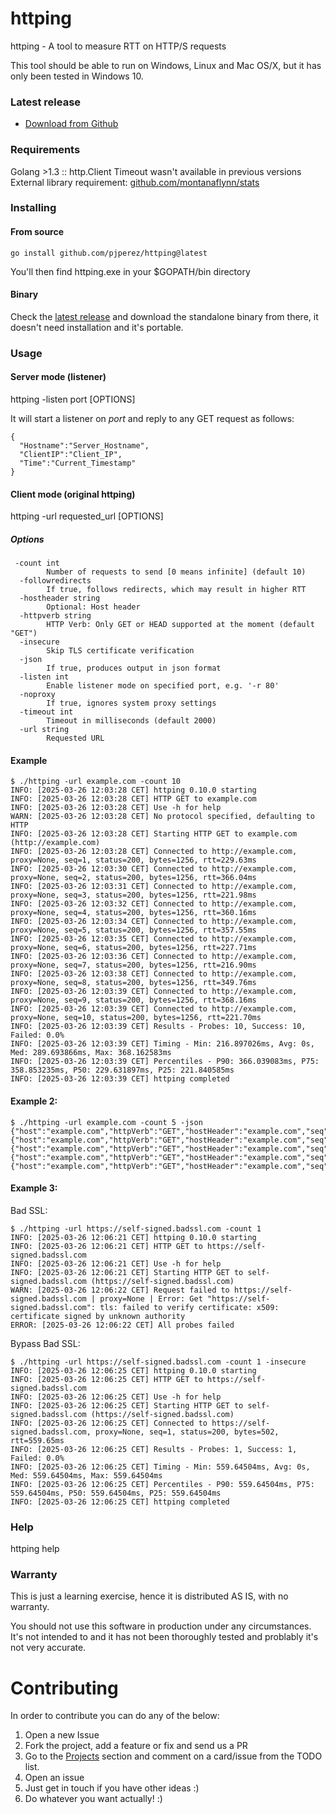 # httping
httping - A tool to measure RTT on HTTP/S requests 

This tool should be able to run on Windows, Linux and Mac OS/X, but it has only been tested in Windows 10.

### Latest release

- [Download from Github](https://github.com/pjperez/httping/releases)

### Requirements
Golang >1.3 ::  http.Client Timeout wasn't available in previous versions    
External library requirement: [github.com/montanaflynn/stats](https://github.com/montanaflynn/stats)

### Installing
#### From source
```
go install github.com/pjperez/httping@latest
```

You'll then find httping.exe in your $GOPATH/bin directory

#### Binary
Check the [latest release](https://github.com/pjperez/httping/releases) and download the standalone binary from there, it doesn't need installation and it's portable.

### Usage
#### Server mode (listener)
httping -listen port [OPTIONS]

It will start a listener on *port* and reply to any GET request as follows:

    {
      "Hostname":"Server_Hostname",
      "ClientIP":"Client_IP",
      "Time":"Current_Timestamp"
    }

#### Client mode (original httping)
httping -url requested_url [OPTIONS]

##### Options
```
 -count int
    	Number of requests to send [0 means infinite] (default 10)
  -followredirects
    	If true, follows redirects, which may result in higher RTT
  -hostheader string
    	Optional: Host header
  -httpverb string
    	HTTP Verb: Only GET or HEAD supported at the moment (default "GET")
  -insecure
    	Skip TLS certificate verification
  -json
    	If true, produces output in json format
  -listen int
    	Enable listener mode on specified port, e.g. '-r 80'
  -noproxy
    	If true, ignores system proxy settings
  -timeout int
    	Timeout in milliseconds (default 2000)
  -url string
    	Requested URL
```

#### Example

```
$ ./httping -url example.com -count 10
INFO: [2025-03-26 12:03:28 CET] httping 0.10.0 starting
INFO: [2025-03-26 12:03:28 CET] HTTP GET to example.com
INFO: [2025-03-26 12:03:28 CET] Use -h for help
WARN: [2025-03-26 12:03:28 CET] No protocol specified, defaulting to HTTP
INFO: [2025-03-26 12:03:28 CET] Starting HTTP GET to example.com (http://example.com)
INFO: [2025-03-26 12:03:28 CET] Connected to http://example.com, proxy=None, seq=1, status=200, bytes=1256, rtt=229.63ms
INFO: [2025-03-26 12:03:30 CET] Connected to http://example.com, proxy=None, seq=2, status=200, bytes=1256, rtt=366.04ms
INFO: [2025-03-26 12:03:31 CET] Connected to http://example.com, proxy=None, seq=3, status=200, bytes=1256, rtt=221.98ms
INFO: [2025-03-26 12:03:32 CET] Connected to http://example.com, proxy=None, seq=4, status=200, bytes=1256, rtt=360.16ms
INFO: [2025-03-26 12:03:34 CET] Connected to http://example.com, proxy=None, seq=5, status=200, bytes=1256, rtt=357.55ms
INFO: [2025-03-26 12:03:35 CET] Connected to http://example.com, proxy=None, seq=6, status=200, bytes=1256, rtt=227.71ms
INFO: [2025-03-26 12:03:36 CET] Connected to http://example.com, proxy=None, seq=7, status=200, bytes=1256, rtt=216.90ms
INFO: [2025-03-26 12:03:38 CET] Connected to http://example.com, proxy=None, seq=8, status=200, bytes=1256, rtt=349.76ms
INFO: [2025-03-26 12:03:39 CET] Connected to http://example.com, proxy=None, seq=9, status=200, bytes=1256, rtt=368.16ms
INFO: [2025-03-26 12:03:39 CET] Connected to http://example.com, proxy=None, seq=10, status=200, bytes=1256, rtt=221.70ms
INFO: [2025-03-26 12:03:39 CET] Results - Probes: 10, Success: 10, Failed: 0.0%
INFO: [2025-03-26 12:03:39 CET] Timing - Min: 216.897026ms, Avg: 0s, Med: 289.693866ms, Max: 368.162583ms
INFO: [2025-03-26 12:03:39 CET] Percentiles - P90: 366.039083ms, P75: 358.853235ms, P50: 229.631897ms, P25: 221.840585ms
INFO: [2025-03-26 12:03:39 CET] httping completed
```

#### Example 2:

```
$ ./httping -url example.com -count 5 -json
{"host":"example.com","httpVerb":"GET","hostHeader":"example.com","seq":1,"httpStatus":200,"bytes":1256,"rtt":362.5289}
{"host":"example.com","httpVerb":"GET","hostHeader":"example.com","seq":2,"httpStatus":200,"bytes":1256,"rtt":215.49931}
{"host":"example.com","httpVerb":"GET","hostHeader":"example.com","seq":3,"httpStatus":200,"bytes":1256,"rtt":389.4083}
{"host":"example.com","httpVerb":"GET","hostHeader":"example.com","seq":4,"httpStatus":200,"bytes":1256,"rtt":361.3451}
{"host":"example.com","httpVerb":"GET","hostHeader":"example.com","seq":5,"httpStatus":200,"bytes":1256,"rtt":217.03917}
```

#### Example 3:

Bad SSL:
```
$ ./httping -url https://self-signed.badssl.com -count 1
INFO: [2025-03-26 12:06:21 CET] httping 0.10.0 starting
INFO: [2025-03-26 12:06:21 CET] HTTP GET to https://self-signed.badssl.com
INFO: [2025-03-26 12:06:21 CET] Use -h for help
INFO: [2025-03-26 12:06:21 CET] Starting HTTP GET to self-signed.badssl.com (https://self-signed.badssl.com)
WARN: [2025-03-26 12:06:22 CET] Request failed to https://self-signed.badssl.com | proxy=None | Error: Get "https://self-signed.badssl.com": tls: failed to verify certificate: x509: certificate signed by unknown authority
ERROR: [2025-03-26 12:06:22 CET] All probes failed
```

Bypass Bad SSL:
```
$ ./httping -url https://self-signed.badssl.com -count 1 -insecure
INFO: [2025-03-26 12:06:25 CET] httping 0.10.0 starting
INFO: [2025-03-26 12:06:25 CET] HTTP GET to https://self-signed.badssl.com
INFO: [2025-03-26 12:06:25 CET] Use -h for help
INFO: [2025-03-26 12:06:25 CET] Starting HTTP GET to self-signed.badssl.com (https://self-signed.badssl.com)
INFO: [2025-03-26 12:06:25 CET] Connected to https://self-signed.badssl.com, proxy=None, seq=1, status=200, bytes=502, rtt=559.65ms
INFO: [2025-03-26 12:06:25 CET] Results - Probes: 1, Success: 1, Failed: 0.0%
INFO: [2025-03-26 12:06:25 CET] Timing - Min: 559.64504ms, Avg: 0s, Med: 559.64504ms, Max: 559.64504ms
INFO: [2025-03-26 12:06:25 CET] Percentiles - P90: 559.64504ms, P75: 559.64504ms, P50: 559.64504ms, P25: 559.64504ms
INFO: [2025-03-26 12:06:25 CET] httping completed
```

### Help
httping help

### Warranty
This is just a learning exercise, hence it is distributed AS IS, with no warranty.

You should not use this software in production under any circumstances. It's not intended to and it has not been thoroughly tested and problably it's not very accurate.

# Contributing

In order to contribute you can do any of the below:

1. Open a new Issue
2. Fork the project, add a feature or fix and send us a PR
3. Go to the [Projects](https://github.com/pjperez/httping/projects) section and comment on a card/issue from the TODO list.
4. Open an issue
5. Just get in touch if you have other ideas :)
6. Do whatever you want actually! :)
